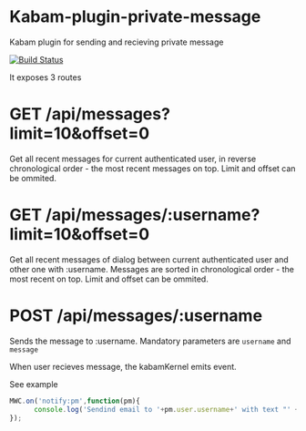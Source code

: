 Kabam-plugin-private-message
===========================

Kabam plugin for sending and recieving private message

[![Build Status](https://travis-ci.org/mykabam/kabam-plugin-private-message.png)](https://travis-ci.org/mykabam/kabam-plugin-private-message)


It exposes 3 routes

GET /api/messages?limit=10&offset=0
==========================

Get all recent messages for current authenticated user, in reverse 
chronological order - the most recent messages on top.
Limit and offset can be ommited.


GET /api/messages/:username?limit=10&offset=0
==========================

Get all recent messages of dialog between current authenticated user and other one
with :username. Messages are sorted in chronological order - the most recent on top.
Limit and offset can be ommited.

POST /api/messages/:username
==========================

Sends the message to :username.
Mandatory parameters are `username` and `message`


When user recieves message, the kabamKernel emits event.

See example

```javascript
MWC.on('notify:pm',function(pm){
      console.log('Sendind email to '+pm.user.username+' with text "' + pm.message+'" from user "'+pm.from.username+'"');
});

```
